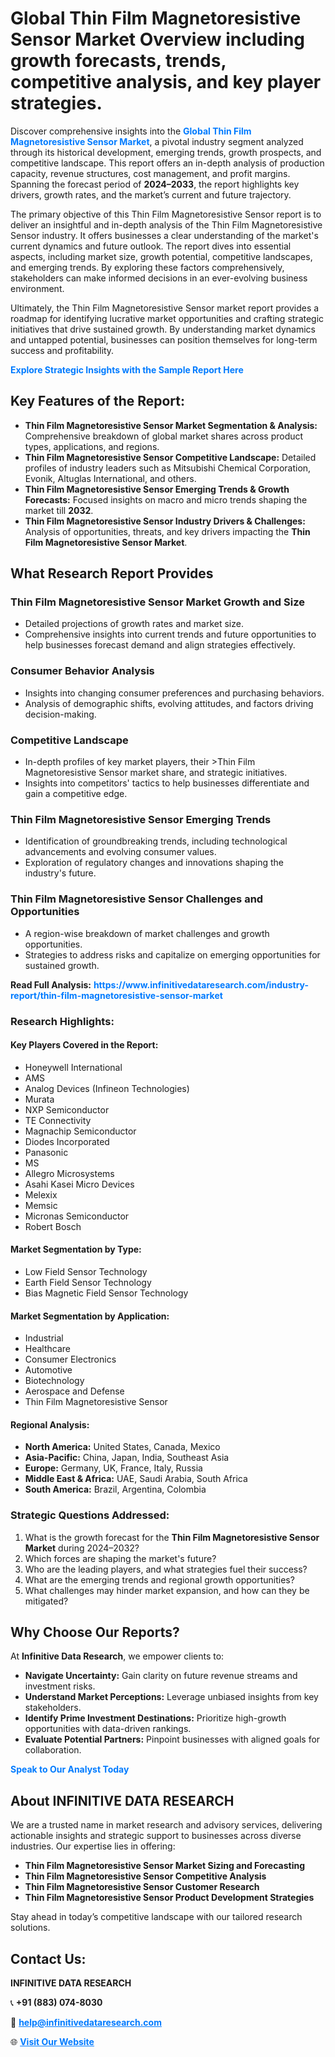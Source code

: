 <h1>Global Thin Film Magnetoresistive Sensor Market Overview including growth forecasts, trends, competitive analysis, and key player strategies.</h1>
<p>
Discover comprehensive insights into the 
<a href="https://www.infinitivedataresearch.com/industry-report/thin-film-magnetoresistive-sensor-market" rel="dofollow" style="color: #007BFF; text-decoration: none;"><strong>Global Thin Film Magnetoresistive Sensor Market</strong></a>, a pivotal industry segment analyzed through its historical development, emerging trends, growth prospects, and competitive landscape. This report offers an in-depth analysis of production capacity, revenue structures, cost management, and profit margins. Spanning the forecast period of <strong>2024–2033</strong>, the report highlights key drivers, growth rates, and the market’s current and future trajectory.
</p>
<p>
The primary objective of this Thin Film Magnetoresistive Sensor report is to deliver an insightful and in-depth analysis of the Thin Film Magnetoresistive Sensor industry. It offers businesses a clear understanding of the market's current dynamics and future outlook. The report dives into essential aspects, including market size, growth potential, competitive landscapes, and emerging trends. By exploring these factors comprehensively, stakeholders can make informed decisions in an ever-evolving business environment.
</p>
<p>
Ultimately, the Thin Film Magnetoresistive Sensor market report provides a roadmap for identifying lucrative market opportunities and crafting strategic initiatives that drive sustained growth. By understanding market dynamics and untapped potential, businesses can position themselves for long-term success and profitability.
</p>
<p>
<a href="https://www.infinitivedataresearch.com/request-sample/reportId=110749" style="color: #007BFF; text-decoration: none;"><strong>Explore Strategic Insights with the Sample Report Here</strong></a>
</p>

<h2>Key Features of the Report:</h2>
<ul>
<li><strong>Thin Film Magnetoresistive Sensor Market Segmentation & Analysis:</strong> Comprehensive breakdown of global market shares across product types, applications, and regions.</li>
<li><strong>Thin Film Magnetoresistive Sensor Competitive Landscape:</strong> Detailed profiles of industry leaders such as Mitsubishi Chemical Corporation, Evonik, Altuglas International, and others.</li>
<li><strong>Thin Film Magnetoresistive Sensor Emerging Trends & Growth Forecasts:</strong> Focused insights on macro and micro trends shaping the market till <strong>2032</strong>.</li>
<li><strong>Thin Film Magnetoresistive Sensor Industry Drivers & Challenges:</strong> Analysis of opportunities, threats, and key drivers impacting the <strong>Thin Film Magnetoresistive Sensor Market</strong>.</li>
</ul>

<h2>What Research Report Provides</h2>
<h3>Thin Film Magnetoresistive Sensor Market Growth and Size</h3>
<ul>
<li>Detailed projections of growth rates and market size.</li>
<li>Comprehensive insights into current trends and future opportunities to help businesses forecast demand and align strategies effectively.</li>
</ul>

<h3>Consumer Behavior Analysis</h3>
<ul>
<li>Insights into changing consumer preferences and purchasing behaviors.</li>
<li>Analysis of demographic shifts, evolving attitudes, and factors driving decision-making.</li>
</ul>

<h3>Competitive Landscape</h3>
<ul>
<li>In-depth profiles of key market players, their >Thin Film Magnetoresistive Sensor market share, and strategic initiatives.</li>
<li>Insights into competitors' tactics to help businesses differentiate and gain a competitive edge.</li>
</ul>

<h3>Thin Film Magnetoresistive Sensor Emerging Trends</h3>
<ul>
<li>Identification of groundbreaking trends, including technological advancements and evolving consumer values.</li>
<li>Exploration of regulatory changes and innovations shaping the industry's future.</li>
</ul>

<h3>Thin Film Magnetoresistive Sensor Challenges and Opportunities</h3>
<ul>
<li>A region-wise breakdown of market challenges and growth opportunities.</li>
<li>Strategies to address risks and capitalize on emerging opportunities for sustained growth.</li>
</ul>
<p><strong>Read Full Analysis:</strong> <a href="https://www.infinitivedataresearch.com/industry-report/thin-film-magnetoresistive-sensor-market" rel="dofollow" style="color: #007BFF; text-decoration: none;"><strong>https://www.infinitivedataresearch.com/industry-report/thin-film-magnetoresistive-sensor-market</strong></a></p>
<h3>Research Highlights:</h3>
<h4>Key Players Covered in the Report:</h4>
<ul><li>Honeywell International</li><li>AMS</li><li>Analog Devices (Infineon Technologies)</li><li>Murata</li><li>NXP Semiconductor</li><li>TE Connectivity</li><li>Magnachip Semiconductor</li><li>Diodes Incorporated</li><li>Panasonic</li><li>MS</li><li>Allegro Microsystems</li><li>Asahi Kasei Micro Devices</li><li>Melexix</li><li>Memsic</li><li>Micronas Semiconductor</li><li>Robert Bosch</li></ul>
<h4>Market Segmentation by Type:</h4>
<ul><li>Low Field Sensor Technology</li><li>Earth Field Sensor Technology</li><li>Bias Magnetic Field Sensor Technology</li></ul>
<h4>Market Segmentation by Application:</h4>
<ul><li>Industrial</li><li>Healthcare</li><li>Consumer Electronics</li><li>Automotive</li><li>Biotechnology</li><li>Aerospace and Defense</li><li>Thin Film Magnetoresistive Sensor</li></ul>

<h4>Regional Analysis:</h4>
<ul>
<li><strong>North America:</strong> United States, Canada, Mexico</li>
<li><strong>Asia-Pacific:</strong> China, Japan, India, Southeast Asia</li>
<li><strong>Europe:</strong> Germany, UK, France, Italy, Russia</li>
<li><strong>Middle East & Africa:</strong> UAE, Saudi Arabia, South Africa</li>
<li><strong>South America:</strong> Brazil, Argentina, Colombia</li>
</ul>

<h3>Strategic Questions Addressed:</h3>
<ol>
<li>What is the growth forecast for the <strong>Thin Film Magnetoresistive Sensor Market</strong> during 2024–2032?</li>
<li>Which forces are shaping the market's future?</li>
<li>Who are the leading players, and what strategies fuel their success?</li>
<li>What are the emerging trends and regional growth opportunities?</li>
<li>What challenges may hinder market expansion, and how can they be mitigated?</li>
</ol>

<h2>Why Choose Our Reports?</h2>
<p>At <strong>Infinitive Data Research</strong>, we empower clients to:</p>
<ul>
<li><strong>Navigate Uncertainty:</strong> Gain clarity on future revenue streams and investment risks.</li>
<li><strong>Understand Market Perceptions:</strong> Leverage unbiased insights from key stakeholders.</li>
<li><strong>Identify Prime Investment Destinations:</strong> Prioritize high-growth opportunities with data-driven rankings.</li>
<li><strong>Evaluate Potential Partners:</strong> Pinpoint businesses with aligned goals for collaboration.</li>
</ul>
<p><a href="https://www.infinitivedataresearch.com/industry-report/thin-film-magnetoresistive-sensor-market" rel="dofollow" style="color: #007BFF; text-decoration: none;"><strong>Speak to Our Analyst Today</strong></a></p>

<h2>About INFINITIVE DATA RESEARCH</h2>
<p>We are a trusted name in market research and advisory services, delivering actionable insights and strategic support to businesses across diverse industries. Our expertise lies in offering:</p>
<ul>
<li><strong>Thin Film Magnetoresistive Sensor Market Sizing and Forecasting</strong></li>
<li><strong>Thin Film Magnetoresistive Sensor Competitive Analysis</strong></li>
<li><strong>Thin Film Magnetoresistive Sensor Customer Research</strong></li>
<li><strong>Thin Film Magnetoresistive Sensor Product Development Strategies</strong></li>
</ul>
<p>Stay ahead in today’s competitive landscape with our tailored research solutions.</p>

<h2>Contact Us:</h2>
<p><strong>INFINITIVE DATA RESEARCH</strong></p>
<p>📞 <strong>+91 (883) 074-8030</strong></p>
<p>📧 <strong><a href="mailto:help@infinitivedataresearch.com" style="color: #007BFF;">help@infinitivedataresearch.com</a></strong></p>
<p>🌐 <strong><a href="https://www.infinitivedataresearch.com" rel="dofollow" style="color: #007BFF;">Visit Our Website</a></strong></p>